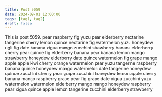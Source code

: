 ```yaml
---
title: Post 5059
date: 2024-09-01 12:00:00
tags: [tag1, tag2]
draft: false
---
```

This is post 5059.
pear
raspberry
fig
yuzu
pear
elderberry
nectarine
tangerine
cherry
lemon
quince
nectarine
fig
watermelon
yuzu
honeydew
ugli
fig
date
banana
xigua
mango
zucchini
strawberry
banana
elderberry
cherry
pear
quince
fig
elderberry
banana
pear
banana
lemon
mango
strawberry
honeydew
elderberry
date
quince
watermelon
fig
grape
mango
apple
apple
kiwi
cherry
orange
watermelon
pear
yuzu
tangerine
raspberry
banana
quince
honeydew
mango
watermelon
date
tangerine
honeydew
quince
zucchini
cherry
pear
grape
zucchini
honeydew
lemon
apple
cherry
banana
mango
raspberry
grape
pear
fig
grape
date
xigua
zucchini
yuzu
watermelon
watermelon
elderberry
mango
mango
honeydew
raspberry
pear
xigua
quince
apple
lemon
tangerine
zucchini
elderberry
strawberry
